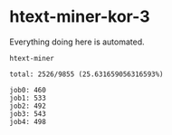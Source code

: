 # htext-miner-kor-3

Everything doing here is automated.

```
htext-miner

total: 2526/9855 (25.631659056316593%)

job0: 460
job1: 533
job2: 492
job3: 543
job4: 498
```